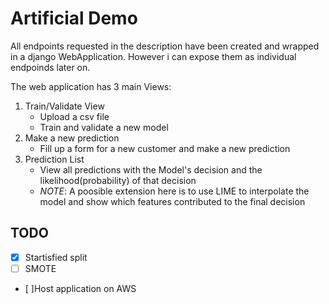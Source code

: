 # Artificial Demo

All endpoints requested in the description have been created and wrapped in a django WebApplication. However i can expose them as individual endpoinds later on. 

The web application has 3 main Views:
  1. Train/Validate View
     * Upload a csv file
     * Train and validate a new model
  2. Make a new prediction
     * Fill up a form for a new customer and make a new prediction 
  3. Prediction List
     * View all predictions with the Model's decision and the likelihood(probability) of that decision
     * *NOTE*: A poosible extension here is to use LIME to interpolate the model and show which features contributed to the final decision
  
  




## TODO
- [X] Startisfied split
- [ ] SMOTE
- [ ]Host application on AWS

